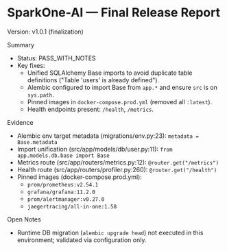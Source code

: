 # SparkOne-AI — Final Release Report

Version: v1.0.1 (finalization)

Summary
- Status: PASS_WITH_NOTES
- Key fixes:
  - Unified SQLAlchemy Base imports to avoid duplicate table definitions ("Table 'users' is already defined").
  - Alembic configured to import Base from `app.*` and ensure `src` is on `sys.path`.
  - Pinned images in `docker-compose.prod.yml` (removed all `:latest`).
  - Health endpoints present: `/health`, `/metrics`.

Evidence
- Alembic env target metadata (migrations/env.py:23): `metadata = Base.metadata`
- Import unification (src/app/models/db/user.py:11): `from app.models.db.base import Base`
- Metrics route (src/app/routers/metrics.py:12): `@router.get("/metrics")`
- Health route (src/app/routers/profiler.py:260): `@router.get("/health")`
- Pinned images (docker-compose.prod.yml):
  - `prom/prometheus:v2.54.1`
  - `grafana/grafana:11.2.0`
  - `prom/alertmanager:v0.27.0`
  - `jaegertracing/all-in-one:1.58`

Open Notes
- Runtime DB migration (`alembic upgrade head`) not executed in this environment; validated via configuration only.

